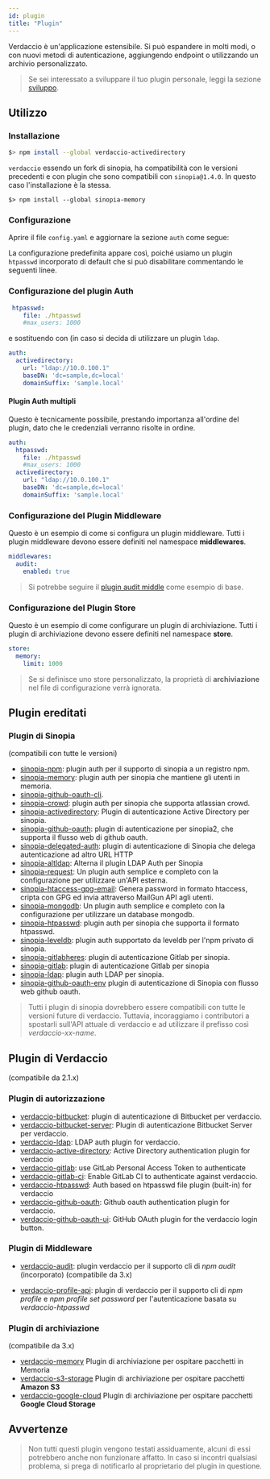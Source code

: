 ```yaml
---
id: plugin
title: "Plugin"
---
```

Verdaccio è un'applicazione estensibile. Si può espandere in molti modi, o con nuovi metodi di autenticazione, aggiungendo endpoint o utilizzando un archivio personalizzato.

> Se sei interessato a sviluppare il tuo plugin personale, leggi la sezione [sviluppo](dev-plugins.md).

## Utilizzo

### Installazione

```bash
$> npm install --global verdaccio-activedirectory
```

`verdaccio` essendo un fork di sinopia, ha compatibilità con le versioni precedenti e con plugin che sono compatibili con `sinopia@1.4.0`. In questo caso l'installazione è la stessa.

    $> npm install --global sinopia-memory
    

### Configurazione

Aprire il file `config.yaml` e aggiornare la sezione `auth` come segue:

La configurazione predefinita appare così, poiché usiamo un plugin `htpasswd` incorporato di default che si può disabilitare commentando le seguenti linee.

### Configurazione del plugin Auth

```yaml
 htpasswd:
    file: ./htpasswd
    #max_users: 1000
```

e sostituendo con (in caso si decida di utilizzare un plugin `ldap`.

```yaml
auth:
  activedirectory:
    url: "ldap://10.0.100.1"
    baseDN: 'dc=sample,dc=local'
    domainSuffix: 'sample.local'
```

#### Plugin Auth multipli

Questo è tecnicamente possibile, prestando importanza all'ordine del plugin, dato che le credenziali verranno risolte in ordine.

```yaml
auth:
  htpasswd:
    file: ./htpasswd
    #max_users: 1000
  activedirectory:
    url: "ldap://10.0.100.1"
    baseDN: 'dc=sample,dc=local'
    domainSuffix: 'sample.local'
```

### Configurazione del Plugin Middleware

Questo è un esempio di come si configura un plugin middleware. Tutti i plugin middleware devono essere definiti nel namespace **middlewares**.

```yaml
middlewares:
  audit:
    enabled: true
```

> Si potrebbe seguire il [plugin audit middle](https://github.com/verdaccio/verdaccio-audit) come esempio di base.

### Configurazione del Plugin Store

Questo è un esempio di come configurare un plugin di archiviazione. Tutti i plugin di archiviazione devono essere definiti nel namespace **store**.

```yaml
store:
  memory:
    limit: 1000
```

> Se si definisce uno store personalizzato, la proprietà di **archiviazione** nel file di configurazione verrà ignorata.

## Plugin ereditati

### Plugin di Sinopia

(compatibili con tutte le versioni)

* [sinopia-npm](https://www.npmjs.com/package/sinopia-npm): plugin auth per il supporto di sinopia a un registro npm.
* [sinopia-memory](https://www.npmjs.com/package/sinopia-memory): plugin auth per sinopia che mantiene gli utenti in memoria.
* [sinopia-github-oauth-cli](https://www.npmjs.com/package/sinopia-github-oauth-cli).
* [sinopia-crowd](https://www.npmjs.com/package/sinopia-crowd): plugin auth per sinopia che supporta atlassian crowd.
* [sinopia-activedirectory](https://www.npmjs.com/package/sinopia-activedirectory): Plugin di autenticazione Active Directory per sinopia.
* [sinopia-github-oauth](https://www.npmjs.com/package/sinopia-github-oauth): plugin di autenticazione per sinopia2, che supporta il flusso web di github oauth.
* [sinopia-delegated-auth](https://www.npmjs.com/package/sinopia-delegated-auth): plugin di autenticazione di Sinopia che delega autenticazione ad altro URL HTTP
* [sinopia-altldap](https://www.npmjs.com/package/sinopia-altldap): Alterna il plugin LDAP Auth per Sinopia
* [sinopia-request](https://www.npmjs.com/package/sinopia-request): Un plugin auth semplice e completo con la configurazione per utilizzare un'API esterna.
* [sinopia-htaccess-gpg-email](https://www.npmjs.com/package/sinopia-htaccess-gpg-email): Genera password in formato htaccess, cripta con GPG ed invia attraverso MailGun API agli utenti.
* [sinopia-mongodb](https://www.npmjs.com/package/sinopia-mongodb): Un plugin auth semplice e completo con la configurazione per utilizzare un database mongodb.
* [sinopia-htpasswd](https://www.npmjs.com/package/sinopia-htpasswd): plugin auth per sinopia che supporta il formato htpasswd.
* [sinopia-leveldb](https://www.npmjs.com/package/sinopia-leveldb): plugin auth supportato da leveldb per l'npm privato di sinopia.
* [sinopia-gitlabheres](https://www.npmjs.com/package/sinopia-gitlabheres): plugin di autenticazione Gitlab per sinopia.
* [sinopia-gitlab](https://www.npmjs.com/package/sinopia-gitlab): plugin di autenticazione Gitlab per sinopia
* [sinopia-ldap](https://www.npmjs.com/package/sinopia-ldap): plugin auth LDAP per sinopia.
* [sinopia-github-oauth-env](https://www.npmjs.com/package/sinopia-github-oauth-env) plugin di autenticazione di Sinopia con flusso web github oauth.

> Tutti i plugin di sinopia dovrebbero essere compatibili con tutte le versioni future di verdaccio. Tuttavia, incoraggiamo i contributori a spostarli sull'API attuale di verdaccio e ad utilizzare il prefisso così *verdaccio-xx-name*.

## Plugin di Verdaccio

(compatibile da 2.1.x)

### Plugin di autorizzazione

* [verdaccio-bitbucket](https://github.com/idangozlan/verdaccio-bitbucket): plugin di autenticazione di Bitbucket per verdaccio.
* [verdaccio-bitbucket-server](https://github.com/oeph/verdaccio-bitbucket-server): Plugin di autenticazione Bitbucket Server per verdaccio.
* [verdaccio-ldap](https://www.npmjs.com/package/verdaccio-ldap): LDAP auth plugin for verdaccio.
* [verdaccio-active-directory](https://github.com/nowhammies/verdaccio-activedirectory): Active Directory authentication plugin for verdaccio
* [verdaccio-gitlab](https://github.com/bufferoverflow/verdaccio-gitlab): use GitLab Personal Access Token to authenticate
* [verdaccio-gitlab-ci](https://github.com/lab360-ch/verdaccio-gitlab-ci): Enable GitLab CI to authenticate against verdaccio.
* [verdaccio-htpasswd](https://github.com/verdaccio/verdaccio-htpasswd): Auth based on htpasswd file plugin (built-in) for verdaccio
* [verdaccio-github-oauth](https://github.com/aroundus-inc/verdaccio-github-oauth): Github oauth authentication plugin for verdaccio.
* [verdaccio-github-oauth-ui](https://github.com/n4bb12/verdaccio-github-oauth-ui): GitHub OAuth plugin for the verdaccio login button.

### Plugin di Middleware

* [verdaccio-audit](https://github.com/verdaccio/verdaccio-audit): plugin verdaccio per il supporto cli di *npm audit* (incorporato) (compatibile da 3.x)

* [verdaccio-profile-api](https://github.com/ahoracek/verdaccio-profile-api): plugin di verdaccio per il supporto cli di *npm profile* e *npm profile set password* per l'autenticazione basata su *verdaccio-htpasswd*

### Plugin di archiviazione

(compatibile da 3.x)

* [verdaccio-memory](https://github.com/verdaccio/verdaccio-memory) Plugin di archiviazione per ospitare pacchetti in Memoria
* [verdaccio-s3-storage](https://github.com/remitly/verdaccio-s3-storage) Plugin di archiviazione per ospitare pacchetti **Amazon S3**
* [verdaccio-google-cloud](https://github.com/verdaccio/verdaccio-google-cloud) Plugin di archiviazione per ospitare pacchetti **Google Cloud Storage**

## Avvertenze

> Non tutti questi plugin vengono testati assiduamente, alcuni di essi potrebbero anche non funzionare affatto. In caso si incontri qualsiasi problema, si prega di notificarlo al proprietario del plugin in questione.